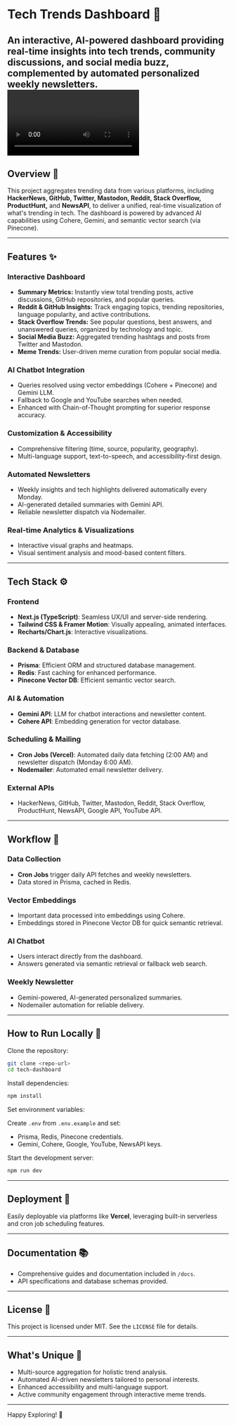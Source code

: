 # Tech Trends Dashboard 🚀

An interactive, AI-powered dashboard providing real-time insights into tech trends, community discussions, and social media buzz, complemented by automated personalized weekly newsletters.
<video controls src="WhatsApp Video 2025-03-26 at 15.10.05_cdf1d18b.mp4" title="Title"></video>
---

## Overview 📌

This project aggregates trending data from various platforms, including **HackerNews, GitHub, Twitter, Mastodon, Reddit, Stack Overflow, ProductHunt,** and **NewsAPI**, to deliver a unified, real-time visualization of what's trending in tech. The dashboard is powered by advanced AI capabilities using Cohere, Gemini, and semantic vector search (via Pinecone).

---

## Features ✨

### Interactive Dashboard
- **Summary Metrics:** Instantly view total trending posts, active discussions, GitHub repositories, and popular queries.
- **Reddit & GitHub Insights:** Track engaging topics, trending repositories, language popularity, and active contributions.
- **Stack Overflow Trends:** See popular questions, best answers, and unanswered queries, organized by technology and topic.
- **Social Media Buzz:** Aggregated trending hashtags and posts from Twitter and Mastodon.
- **Meme Trends:** User-driven meme curation from popular social media.

### AI Chatbot Integration
- Queries resolved using vector embeddings (Cohere + Pinecone) and Gemini LLM.
- Fallback to Google and YouTube searches when needed.
- Enhanced with Chain-of-Thought prompting for superior response accuracy.

### Customization & Accessibility
- Comprehensive filtering (time, source, popularity, geography).
- Multi-language support, text-to-speech, and accessibility-first design.

### Automated Newsletters
- Weekly insights and tech highlights delivered automatically every Monday.
- AI-generated detailed summaries with Gemini API.
- Reliable newsletter dispatch via Nodemailer.

### Real-time Analytics & Visualizations
- Interactive visual graphs and heatmaps.
- Visual sentiment analysis and mood-based content filters.

---

## Tech Stack ⚙️

### Frontend
- **Next.js (TypeScript)**: Seamless UX/UI and server-side rendering.
- **Tailwind CSS & Framer Motion**: Visually appealing, animated interfaces.
- **Recharts/Chart.js**: Interactive visualizations.

### Backend & Database
- **Prisma**: Efficient ORM and structured database management.
- **Redis**: Fast caching for enhanced performance.
- **Pinecone Vector DB**: Efficient semantic vector search.

### AI & Automation
- **Gemini API**: LLM for chatbot interactions and newsletter content.
- **Cohere API**: Embedding generation for vector database.

### Scheduling & Mailing
- **Cron Jobs (Vercel)**: Automated daily data fetching (2:00 AM) and newsletter dispatch (Monday 6:00 AM).
- **Nodemailer**: Automated email newsletter delivery.

### External APIs
- HackerNews, GitHub, Twitter, Mastodon, Reddit, Stack Overflow, ProductHunt, NewsAPI, Google API, YouTube API.

---

## Workflow 🔄

### Data Collection
- **Cron Jobs** trigger daily API fetches and weekly newsletters.
- Data stored in Prisma, cached in Redis.

### Vector Embeddings
- Important data processed into embeddings using Cohere.
- Embeddings stored in Pinecone Vector DB for quick semantic retrieval.

### AI Chatbot
- Users interact directly from the dashboard.
- Answers generated via semantic retrieval or fallback web search.

### Weekly Newsletter
- Gemini-powered, AI-generated personalized summaries.
- Nodemailer automation for reliable delivery.

---

## How to Run Locally 🚧

Clone the repository:

```bash
git clone <repo-url>
cd tech-dashboard
```

Install dependencies:

```bash
npm install
```

Set environment variables:

Create `.env` from `.env.example` and set:

- Prisma, Redis, Pinecone credentials.
- Gemini, Cohere, Google, YouTube, NewsAPI keys.

Start the development server:

```bash
npm run dev
```

---

## Deployment 🚀

Easily deployable via platforms like **Vercel**, leveraging built-in serverless and cron job scheduling features.

---

## Documentation 📚

- Comprehensive guides and documentation included in `/docs`.
- API specifications and database schemas provided.


---

## License 📄

This project is licensed under MIT. See the `LICENSE` file for details.

---

## What's Unique 🌟

- Multi-source aggregation for holistic trend analysis.
- Automated AI-driven newsletters tailored to personal interests.
- Enhanced accessibility and multi-language support.
- Active community engagement through interactive meme trends.

---

Happy Exploring! 🎉

